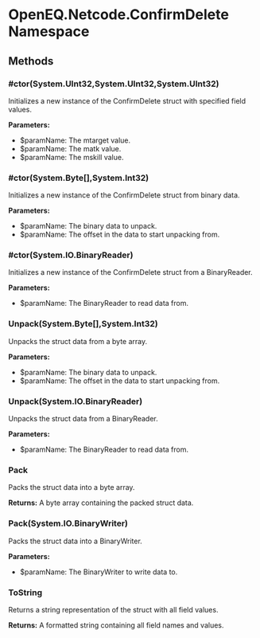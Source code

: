 ﻿# OpenEQ.Netcode.ConfirmDelete Namespace

## Methods

### #ctor(System.UInt32,System.UInt32,System.UInt32)

Initializes a new instance of the ConfirmDelete struct with specified field values.

**Parameters:**

- $paramName: The mtarget value.
- $paramName: The matk value.
- $paramName: The mskill value.

### #ctor(System.Byte[],System.Int32)

Initializes a new instance of the ConfirmDelete struct from binary data.

**Parameters:**

- $paramName: The binary data to unpack.
- $paramName: The offset in the data to start unpacking from.

### #ctor(System.IO.BinaryReader)

Initializes a new instance of the ConfirmDelete struct from a BinaryReader.

**Parameters:**

- $paramName: The BinaryReader to read data from.

### Unpack(System.Byte[],System.Int32)

Unpacks the struct data from a byte array.

**Parameters:**

- $paramName: The binary data to unpack.
- $paramName: The offset in the data to start unpacking from.

### Unpack(System.IO.BinaryReader)

Unpacks the struct data from a BinaryReader.

**Parameters:**

- $paramName: The BinaryReader to read data from.

### Pack

Packs the struct data into a byte array.

**Returns:** A byte array containing the packed struct data.

### Pack(System.IO.BinaryWriter)

Packs the struct data into a BinaryWriter.

**Parameters:**

- $paramName: The BinaryWriter to write data to.

### ToString

Returns a string representation of the struct with all field values.

**Returns:** A formatted string containing all field names and values.


